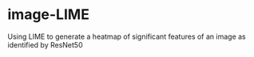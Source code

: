 # image-LIME
Using LIME to generate a heatmap of significant features of an image as identified by ResNet50
